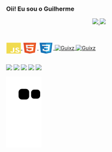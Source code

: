 ### Oii! Eu sou  o Guilherme
<div align="center">
  <a href="https://github.com/GuixzDev">
  <img height="180em" src="https://github-readme-stats.vercel.app/api?username=GuixzDev&show_icons=true&theme=prussian&include_all_commits=true&count_private=true"/>
  <img height="180em" src="https://github-readme-stats.vercel.app/api/top-langs/?username=GuixzDev&layout=compact&langs_count=7&theme=prussian"/>

</div>
  
  ##
  
 <div style="display: inline_block"><br>
  <img align="center" alt="Guixz" height="30" width="40" src="https://raw.githubusercontent.com/devicons/devicon/master/icons/javascript/javascript-plain.svg">
  <img align="center" alt="Guixz" height="30" width="40" src="https://raw.githubusercontent.com/devicons/devicon/master/icons/html5/html5-original.svg">
  <img align="center" alt="Guixz" height="30" width="40" src="https://raw.githubusercontent.com/devicons/devicon/master/icons/css3/css3-original.svg">
   <img align="center" alt="Guixz" height="30" width="40" src="https://cdn.jsdelivr.net/gh/devicons/devicon/icons/nodejs/nodejs-original.svg">     
   <img align="center" alt="Guixz" height="30" width="40" src="https://cdn.jsdelivr.net/gh/devicons/devicon/icons/lua/lua-original-wordmark.svg">     
</div>
  
##
  
  <div> 
  <a href="https://www.youtube.com/channel/UC72Uix0mITGOLfRpRMMNhIg" target="_blank"><img src="https://img.shields.io/badge/YouTube-FF0000?style=for-the-badge&logo=youtube&logoColor=white" target="_blank"></a>
  <a href="https://www.instagram.com/guilherme_palma9/?hl=en" target="_blank"><img src="https://img.shields.io/badge/-Instagram-%23E4405F?style=for-the-badge&logo=instagram&logoColor=white" target="_blank"></a>
 	<a href="https://www.twitch.tv/guixz_dev" target="_blank"><img src="https://img.shields.io/badge/Twitch-9146FF?style=for-the-badge&logo=twitch&logoColor=white" target="_blank"></a>
 <a href="https://discord.gg/uE2uEXh7Pc" target="_blank"><img src="https://img.shields.io/badge/Discord-7289DA?style=for-the-badge&logo=discord&logoColor=white" target="_blank"></a> 
  <a href = "guilherme9froes@gmail.com"><img src="https://img.shields.io/badge/-Gmail-%23333?style=for-the-badge&logo=gmail&logoColor=white" target="_blank"></a>
    
  ![Snake animation](https://github.com/rafaballerini/rafaballerini/blob/output/github-contribution-grid-snake.svg)
    
</div>
